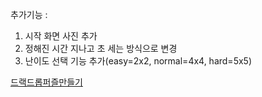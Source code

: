 추가기능 : 
1. 시작 화면 사진 추가
2. 정해진 시간 지나고 초 세는 방식으로 변경
3. 난이도 선택 기능 추가(easy=2x2, normal=4x4, hard=5x5)

[드랙드롭퍼즐만들기](https://www.youtube.com/watch?v=eFj73BbsdmI)